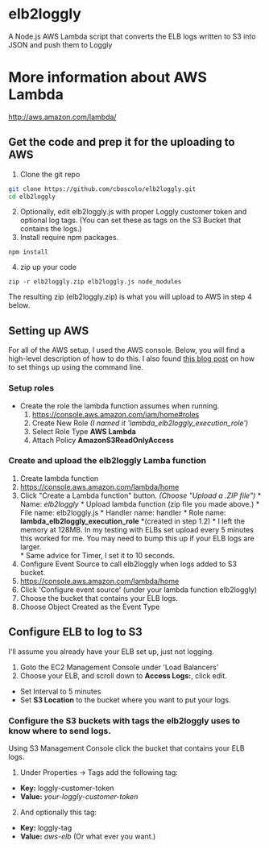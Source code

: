 # elb2loggly
A Node.js AWS Lambda script that converts the ELB logs written to S3 into JSON and push them to Loggly

# More information about AWS Lambda
http://aws.amazon.com/lambda/

## Get the code and prep it for the uploading to AWS
1. Clone the git repo
```bash
git clone https://github.com/cboscolo/elb2loggly.git
cd elb2loggly
```
2. Optionally, edit elb2loggly.js with proper Loggly customer token and optional log tags. (You can set these as tags on the S3 Bucket that contains the logs.)
3. Install require npm packages.
```
npm install
```
4. zip up your code
```
zip -r elb2loggly.zip elb2loggly.js node_modules
```
The resulting zip (elb2loggly.zip) is what you will upload to AWS in step 4 below.

## Setting up AWS
For all of the AWS setup, I used the AWS console.  Below, you will find a high-level description of how to do this.  I also found [this blog post](http://alestic.com/2014/11/aws-lambda-cli) on how to set things up using the command line.

### Setup roles
* Create the role the lambda function assumes when running.
  1. https://console.aws.amazon.com/iam/home#roles
  2. Create New Role *(I named it 'lambda_elb2loggly_execution_role')*
  3. Select Role Type **AWS Lambda**
  4. Attach Policy **AmazonS3ReadOnlyAccess**

### Create and upload the elb2loggly Lamba function
1. Create lambda function
  1. https://console.aws.amazon.com/lambda/home
  2. Click "Create a Lambda function" button. *(Choose "Upload a .ZIP file")*
    * Name: *elb2loggly*
    * Upload lambda function (zip file you made above.)
    * File name: elb2loggly.js
    * Handler name: handler
    * Role name: **lambda_elb2loggly_execution_role** *(created in step 1.2)
    * I left the memory at 128MB.  In my testing with ELBs set upload every 5 minutes this worked for me.  You may need to bump this up if your ELB logs are larger.  
    * Same advice for Timer, I set it to 10 seconds.
2. Configure Event Source to call elb2loggly when logs added to S3 bucket.
  1. https://console.aws.amazon.com/lambda/home
  2. Click 'Configure event source' (under your lambda function elb2loggly)
  3. Choose the bucket that contains your ELB logs.
  4. Choose Object Created as the Event Type

## Configure ELB to log	to S3
I'll assume you already have your ELB set up, just not logging.
1. Goto the EC2 Management Console under 'Load Balancers'
2. Choose your ELB, and scroll down to **Access Logs:**, click edit.
  * Set Interval to 5 minutes
  * Set **S3 Location** to the bucket where you want to put your logs.

### Configure the S3 buckets with tags the elb2loggly uses to know where to send logs.
Using S3 Management Console click the bucket that contains your ELB logs.
1. Under Properties -> Tags add the following tag:
  * **Key:** loggly-customer-token
  * **Value:** *your-loggly-customer-token*
2. And optionally this tag:
  * **Key:** loggly-tag
  * **Value:** *aws-elb* (Or what ever you want.)
